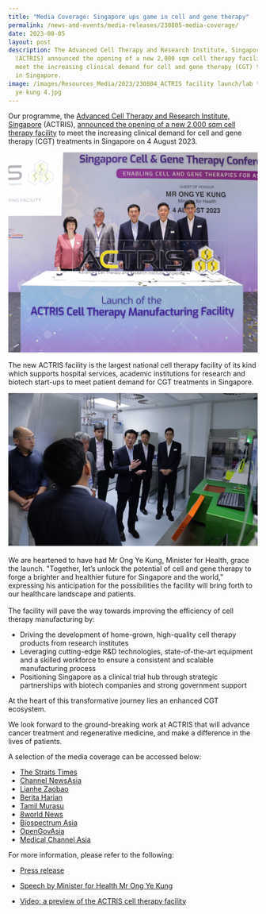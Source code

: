 ```yaml
---
title: "Media Coverage: Singapore ups game in cell and gene therapy"
permalink: /news-and-events/media-releases/230805-media-coverage/
date: 2023-08-05
layout: post
description: The Advanced Cell Therapy and Research Institute, Singapore
  (ACTRIS) announced the opening of a new 2,000 sqm cell therapy facility to
  meet the increasing clinical demand for cell and gene therapy (CGT) treatments
  in Singapore.
image: /images/Resources_Media/2023/230804_ACTRIS facility launch/lab tour ong
  ye kung 4.jpg
---
```

Our programme, the [Advanced Cell Therapy and Research Institute, Singapore](https://www.actris.sg) (ACTRIS), [announced the opening of a new 2,000 sqm cell therapy facility](https://www.cris.sg/news-and-events/media-releases/230804-actris-cell-therapy-facility/) to meet the increasing clinical demand for cell and gene therapy (CGT) treatments in Singapore on 4 August 2023.

![](/images/Resources_Media/2023/230804_ACTRIS%20facility%20launch/img_9076.jpg)

The new ACTRIS facility is the largest national cell therapy facility of its kind which supports hospital services, academic institutions for research and biotech start-ups to meet patient demand for CGT treatments in Singapore.   

![](/images/Resources_Media/2023/230804_ACTRIS%20facility%20launch/lab%20tour%20ong%20ye%20kung%201.jpg)
   
We are heartened to have had Mr Ong Ye Kung, Minister for Health, grace the launch. "Together, let’s unlock the potential of cell and gene therapy to forge a brighter and healthier future for Singapore and the world,” expressing his anticipation for the possibilities the facility will bring forth to our healthcare landscape and patients.  
   
The facility will pave the way towards improving the efficiency of cell therapy manufacturing by:  

* Driving the development of home-grown, high-quality cell therapy products from research institutes   
* Leveraging cutting-edge R&D technologies, state-of-the-art equipment and a skilled workforce to ensure a consistent and scalable manufacturing process  
* Positioning Singapore as a clinical trial hub through strategic partnerships with biotech companies and strong government support  

At the heart of this transformative journey lies an enhanced CGT ecosystem. 

We look forward to the ground-breaking work at ACTRIS that will advance cancer treatment and regenerative medicine, and make a difference in the lives of patients.

A selection of the media coverage can be accessed below:
* [The Straits Times](https://www.straitstimes.com/singapore/health/new-manufacturing-facility-task-force-set-up-as-s-pore-ups-game-in-cell-and-gene-therapy)
* [Channel NewsAsia](https://www.channelnewsasia.com/watch/precision-medicine-singapore-get-boost-video-3678566)
* [Lianhe Zaobao](https://www.zaobao.com.sg/news/singapore/story20230804-1420742)
* [Berita Harian](https://www.beritaharian.sg/setempat/makmal-baru-bagi-penuhi-permintaan-terapi-baka-sel-meningkat-di-spura)
* [Tamil Murasu](https://www.tamilmurasu.com.sg/singapore/new-manufacturing-facility-task-force-set-singapore-ups-game-cell-and-gene-therapy)
* [8world News](https://www.8world.com/videos/news-bite/actris-new-cell-therapy-facility-2204196)
* [Biospectrum Asia](https://www.biospectrumasia.com/company-results/98/22871/singapores-novel-cell-and-gene-therapy-cgt-facility-unveiled-by-actris.html)
* [OpenGovAsia](https://opengovasia.com/singapore-cell-therapy-hub-revolutionising-treatment/)
* [Medical Channel Asia](https://medicalchannelasia.com/singapore-fortifies-fight-against-cancer-with-new-advanced-cell-therapy-facility/)

For more information, please refer to the following:

* [Press release](https://www.cris.sg/news-and-events/media-releases/230804-actris-cell-therapy-facility/)

* [Speech by Minister for Health Mr Ong Ye Kung](https://www.moh.gov.sg/news-highlights/details/speech-by-minister-for-health-mr-ong-ye-kung-at-the-singapore-cell-and-gene-therapy-conference-and-launch-of-the-advanced-cell-therapy-and-research-institute-(actris)-on-4-august-2023)

* [Video: a preview of the ACTRIS cell therapy facility](https://www.linkedin.com/posts/advanced-cell-therapy-and-research-institute-singapore_a-preview-of-actris-cell-therapy-process-activity-7056079284695662592-c12l)
